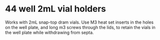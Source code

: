 # 44 well 2mL vial holders

Works with 2mL snap-top dram vials. Use M3 heat set inserts in the holes on the well plate, and long m3 screws through the lids, to retain the vials in the well plate while withdrawing from septa.

